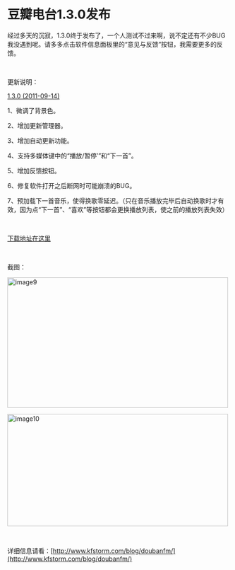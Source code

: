 # 豆瓣电台1.3.0发布

经过多天的沉寂，1.3.0终于发布了，一个人测试不过来啊，说不定还有不少BUG我没遇到呢。请多多点击软件信息面板里的“意见与反馈”按钮，我需要更多的反馈。

&#160;

更新说明：

[1.3.0 (2011-09-14)](http://doubanfmcloud-client.stor.sinaapp.com/DoubanFMSetup_1.3.0.exe)

1、微调了背景色。

2、增加更新管理器。

3、增加自动更新功能。

4、支持多媒体键中的“播放/暂停’”和“下一首”。

5、增加反馈按钮。

6、修复软件打开之后断网时可能崩溃的BUG。

7、预加载下一首音乐，使得换歌零延迟。（只在音乐播放完毕后自动换歌时才有效，因为点“下一首”、“喜欢”等按钮都会更换播放列表，使之前的播放列表失效）

&#160;

[下载地址在这里](http://doubanfmcloud-client.stor.sinaapp.com/DoubanFMSetup_1.3.0.exe)

&#160;

截图：

[<img style="background-image: none; border-bottom: 0px; border-left: 0px; padding-left: 0px; padding-right: 0px; display: inline; border-top: 0px; border-right: 0px; padding-top: 0px" title="image9" border="0" alt="image9" src="/attachment/upblog/images/1.3.0_13B6B/image9_thumb.jpg" width="500" height="295" />](/attachment/upblog/images/1.3.0_13B6B/image9.jpg)

[<img style="background-image: none; border-bottom: 0px; border-left: 0px; padding-left: 0px; padding-right: 0px; display: inline; border-top: 0px; border-right: 0px; padding-top: 0px" title="image10" border="0" alt="image10" src="/attachment/upblog/images/1.3.0_13B6B/image10_thumb.jpg" width="500" height="254" />](/attachment/upblog/images/1.3.0_13B6B/image10.jpg)

&#160;

详细信息请看：[http://www.kfstorm.com/blog/doubanfm/](http://www.kfstorm.com/blog/doubanfm/)
